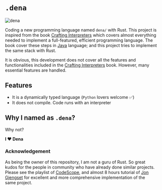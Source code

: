 # `.dena`

![dena](https://github.com/ylcnky/Dena/blob/master/logo.png "`.dena`")

Coding a new programming language named `dena/` with Rust. This project is inspired from the book [Crafting Interpreters](https://craftinginterpreters.com/) which covers almost everything needed to implement a full-featured, efficient programming language. The book cover these steps in [Java](https://www.java.com/en/) language; and this project tries to implement the same stack with Rust.

It is obvious, this development does not cover all the features and functionalities included in the [Crafting Interpreters](https://craftinginterpreters.com/) book. However, many essential features are handled.

## Features
* It is a dynamically typed language (`Python` lovers welcome ✅)
* It does not compile. Code runs with an interpreter

## Why I named as `.dena`? 
Why not? 

**I ❤️ Dena**

### Acknowledgement
As being the owner of this repository, I am not a guru of Rust. So great kudos for the people in community who have already done similar projects. Please see the playlist of [CodeScope](https://www.youtube.com/playlist?list=PLj_VrUwyDuXS4K3n7X4U4qmkjpuA8rJ76), and almost 8 hours tutorial of [Jon Gjengset](https://www.youtube.com/watch?v=mNOLaw-_Buc&pp=ygUnY3JlYXRlIGEgcHJvZ3JhbW1pbmcgbGFuZ3VhZ2Ugd2l0aCBydXN0) for excellent and more comprehensive implementation of the same project.
